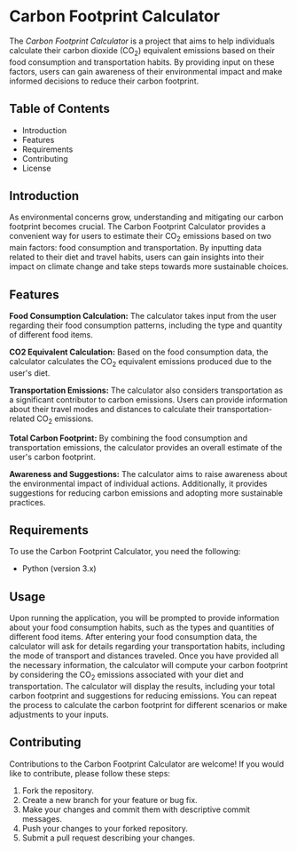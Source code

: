 # Carbon Footprint Calculator

The _Carbon Footprint Calculator_ is a project that aims to help individuals calculate their carbon dioxide (CO<sub>2</sub>) equivalent emissions based on their food consumption and transportation habits. By providing input on these factors, users can gain awareness of their environmental impact and make informed decisions to reduce their carbon footprint.

## Table of Contents

* Introduction
* Features
* Requirements
* Contributing
* License

## Introduction

As environmental concerns grow, understanding and mitigating our carbon footprint becomes crucial. The Carbon Footprint Calculator provides a convenient way for users to estimate their CO<sub>2</sub> emissions based on two main factors: food consumption and transportation. By inputting data related to their diet and travel habits, users can gain insights into their impact on climate change and take steps towards more sustainable choices.

## Features
**Food Consumption Calculation:** The calculator takes input from the user regarding their food consumption patterns, including the type and quantity of different food items.

**CO2 Equivalent Calculation:** Based on the food consumption data, the calculator calculates the CO<sub>2</sub> equivalent emissions produced due to the user's diet.

**Transportation Emissions:** The calculator also considers transportation as a significant contributor to carbon emissions. Users can provide information about their travel modes and distances to calculate their transportation-related CO<sub>2</sub> emissions.

**Total Carbon Footprint:** By combining the food consumption and transportation emissions, the calculator provides an overall estimate of the user's carbon footprint.

**Awareness and Suggestions:** The calculator aims to raise awareness about the environmental impact of individual actions. Additionally, it provides suggestions for reducing carbon emissions and adopting more sustainable practices.

## Requirements
To use the Carbon Footprint Calculator, you need the following:

* Python (version 3.x)

## Usage

Upon running the application, you will be prompted to provide information about your food consumption habits, such as the types and quantities of different food items.
After entering your food consumption data, the calculator will ask for details regarding your transportation habits, including the mode of transport and distances traveled.
Once you have provided all the necessary information, the calculator will compute your carbon footprint by considering the CO<sub>2</sub> emissions associated with your diet and transportation.
The calculator will display the results, including your total carbon footprint and suggestions for reducing emissions.
You can repeat the process to calculate the carbon footprint for different scenarios or make adjustments to your inputs.

## Contributing

Contributions to the Carbon Footprint Calculator are welcome! If you would like to contribute, please follow these steps:

1. Fork the repository.
2. Create a new branch for your feature or bug fix.
3. Make your changes and commit them with descriptive commit messages.
4. Push your changes to your forked repository.
5. Submit a pull request describing your changes.
